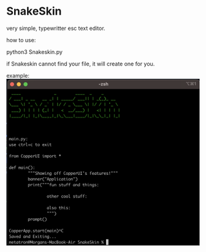 # SnakeSkin
very simple, typewritter esc text editor.

how to use:

python3 Snakeskin.py <filename>

if Snakeskin cannot find your file, it will create one for you.

example:
![Screenshot1](/img1.png?raw=true)
